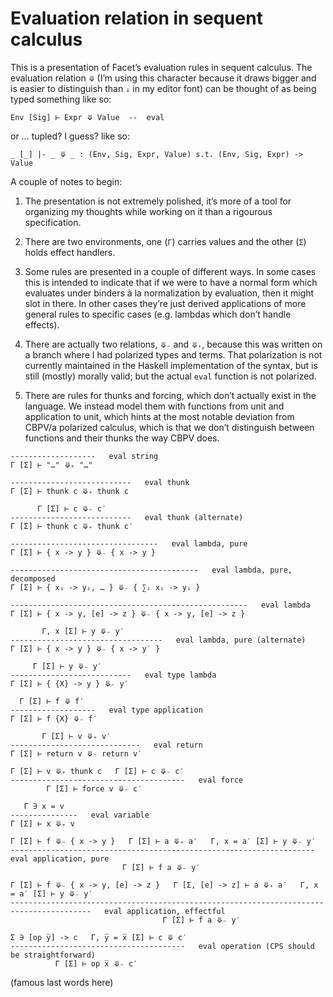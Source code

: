 # Evaluation relation in sequent calculus

This is a presentation of Facet’s evaluation rules in sequent calculus. The evaluation relation `⤋` (I’m using this character because it draws bigger and is easier to distinguish than `⇓` in my editor font) can be thought of as being typed something like so:

```
Env [Sig] ⊢ Expr ⤋ Value  --  eval
```

or … tupled? I guess? like so:

```
_ [_] |- _ ⤋ _ : (Env, Sig, Expr, Value) s.t. (Env, Sig, Expr) -> Value
```


A couple of notes to begin:

1. The presentation is not extremely polished, it’s more of a tool for organizing my thoughts while working on it than a rigourous specification.

2. There are two environments, one (`Γ`) carries values and the other (`Σ`) holds effect handlers.

3. Some rules are presented in a couple of different ways. In some cases this is intended to indicate that if we were to have a normal form which evaluates under binders à la normalization by evaluation, then it might slot in there. In other cases they’re just derived applications of more general rules to specific cases (e.g. lambdas which don’t handle effects).

4. There are actually two relations, `⤋₋` and `⤋₊`, because this was written on a branch where I had polarized types and terms. That polarization is not currently maintained in the Haskell implementation of the syntax, but is still (mostly) morally valid; but the actual `eval` function is not polarized.

5. There are rules for thunks and forcing, which don’t actually exist in the language. We instead model them with functions from unit and application to unit, which hints at the most notable deviation from CBPV/a polarized calculus, which is that we don’t distinguish between functions and their thunks the way CBPV does.


```
-------------------   eval string
Γ [Σ] ⊢ "…" ⤋₊ "…"
```

```
---------------------------   eval thunk
Γ [Σ] ⊢ thunk c ⤋₊ thunk c
```

```
      Γ [Σ] ⊢ c ⤋₋ c′
---------------------------   eval thunk (alternate)
Γ [Σ] ⊢ thunk c ⤋₊ thunk c′
```

```
---------------------------------   eval lambda, pure
Γ [Σ] ⊢ { x -> y } ⤋₋ { x -> y }
```

```
------------------------------------------   eval lambda, pure, decomposed
Γ [Σ] ⊢ { xᵢ -> yᵢ, … } ⤋₋ { ∑ᵢ xᵢ -> yᵢ }
```

```
-----------------------------------------------------   eval lambda
Γ [Σ] ⊢ { x -> y, [e] -> z } ⤋₋ { x -> y, [e] -> z }
```

```
       Γ, x [Σ] ⊢ y ⤋₋ y′
----------------------------------   eval lambda, pure (alternate)
Γ [Σ] ⊢ { x -> y } ⤋₋ { x -> y′ }
```


```
     Γ [Σ] ⊢ y ⤋₋ y′
---------------------------   eval type lambda
Γ [Σ] ⊢ { {X} -> y } ⤋₋ y′
```

```
  Γ [Σ] ⊢ f ⤋ f′
-------------------   eval type application
Γ [Σ] ⊢ f {X} ⤋₋ f′
```


```
       Γ [Σ] ⊢ v ⤋₊ v′
-----------------------------   eval return
Γ [Σ] ⊢ return v ⤋₋ return v′
```


```
Γ [Σ] ⊢ v ⤋₊ thunk c   Γ [Σ] ⊢ c ⤋₋ c′
---------------------------------------   eval force
        Γ [Σ] ⊢ force v ⤋₋ c′
```


```
   Γ ∋ x = v
---------------   eval variable
Γ [Σ] ⊢ x ⤋₊ v
```

```
Γ [Σ] ⊢ f ⤋₋ { x -> y }   Γ [Σ] ⊢ a ⤋₊ a′   Γ, x = a′ [Σ] ⊢ y ⤋₋ y′
--------------------------------------------------------------------   eval application, pure
                         Γ [Σ] ⊢ f a ⤋₋ y′
```

```
Γ [Σ] ⊢ f ⤋₋ { x -> y, [e] -> z }   Γ [Σ, [e] -> z] ⊢ a ⤋₊ a′   Γ, x = a′ [Σ] ⊢ y ⤋₋ y′
----------------------------------------------------------------------------------------   eval application, effectful
                                  Γ [Σ] ⊢ f a ⤋₋ y′
```


```
Σ ∋ [op y̅] -> c   Γ, y̅ = x̅ [Σ] ⊢ c ⤋ c′
---------------------------------------   eval operation (CPS should be straightforward)
          Γ [Σ] ⊢ op x̅ ⤋₋ c′
```

(famous last words here)
